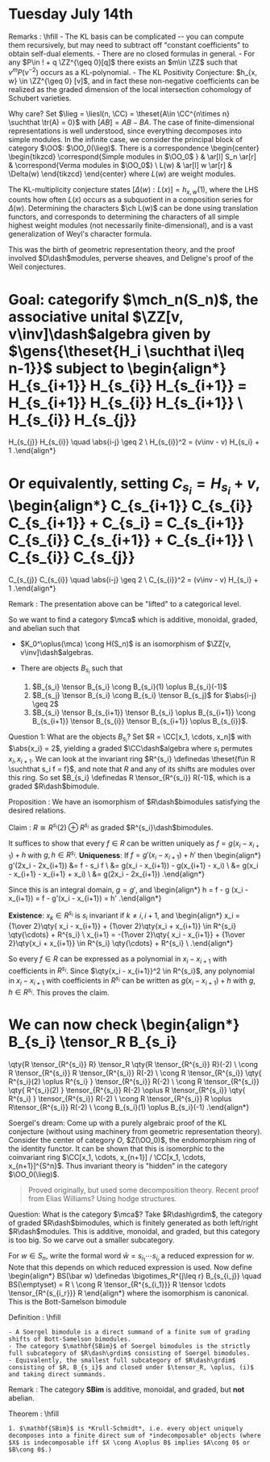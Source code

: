 # Tuesday July 14th

Remarks
:   \hfill
    - The KL basis can be complicated -- you can compute them recursively, but may need to subtract off "constant coefficients" to obtain self-dual elements.
    - There are no closed formulas in general.
    - For any $P\in ! + q \ZZ^{\geq 0}[q]$ there exists an $m\in \ZZ$ such that $v^m P(v^{-2})$ occurs as a KL-polynomial.
    - The KL Positivity Conjecture: $h_{x, w} \in \ZZ^{\geq 0} [v]$, and in fact these non-negative coefficients can be realized as the graded dimension of the local intersection cohomology of Schubert varieties.


Why care?
Set $\lieg = \liesl(n, \CC) = \theset{A\in \CC^{n\times n} \suchthat \tr(A) = 0}$ with $[AB] = AB - BA$.
The case of finite-dimensional representations is well understood, since everything decomposes into simple modules.
In the infinite case, we consider the principal block of category $\OO$: $\OO_0(\lieg)$.
There is a correspondence
\begin{center}
\begin{tikzcd}
\correspond{Simple modules in $\OO_0$ } & \ar[l] S_n \ar[r] & \correspond{Verma modules in $\OO_0$} \\
L(w) & \ar[l] w \ar[r] & \Delta(w)
\end{tikzcd}
\end{center}
where $L(w)$ are weight modules.

The KL-multiplicity conjecture states $[\Delta(w) : L(x)] = h_{x, w}(1)$, where the LHS counts how often $L(x)$ occurs as a subquotient in a composition series for $\Delta(w)$.
Determining the characters $\ch L(w)$ can be done using translation functors, and corresponds to determining the characters of all simple highest weight modules (not necessarily finite-dimensional), and is a vast generalization of Weyl's character formula.

This was the birth of geometric representation theory, and the proof involved $D\dash$modules, perverse sheaves, and Deligne's proof of the Weil conjectures.

Goal: categorify $\mch_n(S_n)$, the associative unital $\ZZ[v, v\inv]\dash$algebra given by $\gens{\theset{H_i \suchthat i\leq n-1}}$ subject to
\begin{align*}
H_{s_{i+1}}
H_{s_{i}}
H_{s_{i+1}} = 
H_{s_{i+1}}
H_{s_{i}}
H_{s_{i+1}} \\
H_{s_{i}}
H_{s_{j}}
=
H_{s_{j}}
H_{s_{i}} \quad \abs{i-j} \geq 2 \\
H_{s_{i}}^2 = (v\inv - v) H_{s_i} + 1
.\end{align*}

Or equivalently, setting $C_{s_i} = H_{s_i} + v$,
\begin{align*}
C_{s_{i+1}}
C_{s_{i}}
C_{s_{i+1}}  + C_{s_i} = 
C_{s_{i+1}}
C_{s_{i}}
C_{s_{i+1}} + C_{s_{i+1}} \\
C_{s_{i}}
C_{s_{j}}
=
C_{s_{j}}
C_{s_{i}} \quad \abs{i-j} \geq 2 \\
C_{s_{i}}^2 = (v\inv - v) H_{s_i} + 1
.\end{align*}

Remark
: The presentation above can be "lifted" to a categorical level.

So we want to find a category $\mca$ which is additive, monoidal, graded, and abelian such that

- $K_0^\oplus(\mca) \cong H(S_n)$ is an isomorphism of $\ZZ[v, v\inv]\dash$algebras.
- There are objects $B_{s_i}$ such that

  1. $B_{s_i} \tensor B_{s_i} \cong B_{s_i}(1) \oplus B_{s_i}(-1)$
  2. $B_{s_j} \tensor B_{s_i} \cong B_{s_i} \tensor B_{s_j}$ for $\abs{i-j} \geq 2$
  3. $B_{s_i} \tensor B_{s_{i+1}} \tensor B_{s_i} \oplus B_{s_{i+1}} \cong B_{s_{i+1}} \tensor B_{s_{i}} \tensor B_{s_{i+1}} \oplus B_{s_{i}}$.

Question 1: What are the objects $B_{s_i}$? 
Set $R = \CC[x_1, \cdots, x_n]$ with $\abs{x_i} = 2$, yielding a graded $\CC\dash$algebra where $s_i$ permutes $x_i, x_{i+1}$.
We can look at the invariant ring $R^{s_i} \definedas \theset{f\in R \suchthat s_i f = f}$, and note that $R$ and any of its shifts are modules over this ring.
So set $B_{s_i} \definedas R \tensor_{R^{s_i}} R(-1)$, which is a graded $R\dash$bimodule.

Proposition
: We have an isomorphism of $R\dash$bimodules satisfying the desired relations.

Claim
: $R\cong R^{s_i}(2) \oplus R^{s_i}$ as graded $R^{s_i}\dash$bimodules.

It suffices to show that every $f\in R$ can be written uniquely as $f = g(x_i - x_{i+1}) + h$ with $g, h \in R^{s_i}$.
**Uniqueness**: 
If $f =g'(x_i - x_{i+1}) + h'$ then
\begin{align*}
g'(2x_i - 2x_{i+1}) 
&= f - s_i f \\
&= g(x_i - x_{i+1}) - g(x_{i+1} - x_i)  \\
&= g(x_i - x_{i+1} - x_{i+1} + x_i) \\
&= g(2x_i - 2x_{i+1})
.\end{align*}

Since this is an integral domain, $g=g'$, and
\begin{align*}
h = f - g (x_i - x_{i+1}) = f - g'(x_i - x_{i+1}) = h'
.\end{align*}

**Existence**:
$x_k \in R^{s_i}$ is $s_i$ invariant if $k\neq i, i+1$, and
\begin{align*}
x_i = {1\over 2}\qty{ x_i - x_{i+1}} + {1\over 2}\qty{x_i + x_{i+1}} \in R^{s_i} \qty{\cdots} + R^{s_i}  \\
x_{i+1} = -{1\over 2}\qty{ x_i - x_{i+1}} + {1\over 2}\qty{x_i + x_{i+1}} \in R^{s_i} \qty{\cdots} + R^{s_i}  \\
.\end{align*}

So every $f\in R$ can be expressed as a polynomial in $x_i - x_{i+1}$ with coefficients in $R^{s_i}$.
Since $\qty{x_i - x_{i+1}}^2 \in R^{s_i}$, any polynomial in $x_i - x_{i+1}$ with coefficients in $R^{s_i}$ can be written as $g(x_i - x_{i+1}) + h$ with $g, h \in R^{s_i}$.
This proves the claim.

We can now check
\begin{align*}
B_{s_i} \tensor_R B_{s_i} 
=
\qty{R \tensor_{R^{s_i}} R} \tensor_R 
\qty{R \tensor_{R^{s_i}} R}(-2) \\
\cong R \tensor_{R^{s_i}} R \tensor_{R^{s_i}} R(-2) \\
\cong R \tensor_{R^{s_i}} \qty{ R^{s_i}(2) \oplus R^{s_i}  } \tensor_{R^{s_i}} R(-2) \\
\cong R \tensor_{R^{s_i}} \qty{ R^{s_i}(2)   } \tensor_{R^{s_i}} R(-2)  \oplus
R \tensor_{R^{s_i}} \qty{ R^{s_i}  } \tensor_{R^{s_i}} R(-2) \\
\cong R \tensor_{R^{s_i}} R \oplus R\tensor_{R^{s_i}} R(-2) \\
\cong B_{s_i}(1) \oplus B_{s_i}(-1)
.\end{align*}

Soergel's dream:
Come up with a purely algebraic proof of the KL conjecture (without using machinery from geometric representation theory).
Consider the center of category $O$, $Z(\OO_0)$, the endomorphism ring of the identity functor.
It can be shown that this is isomorphic to the coinvariant ring $\CC[x_1, \cdots, x_{n+1}] / \CC[x_1, \cdots, x_{n+1}]^{S^n}$.
Thus invariant theory is "hidden" in the category $\OO_0(\lieg)$.

> Proved originally, but used some decomposition theory. 
> Recent proof from Elias Williams? Using hodge structures.

Question:
What is the category $\mca$?
Take $R\dash\grdim$, the category of graded $R\dash$bimodules, which is finitely generated as both left/right $R\dash$modules.
This is additive, monoidal, and graded, but this category is too big.
So we carve out a smaller subcategory.

For $w\in S_n$, write the formal word $\bar w = s_{i_1} \cdots s_{i_r}$ a reduced expression for $w$.
Note that this depends on which reduced expression is used.
Now define
\begin{align*}
BS(\bar w) \definedas \bigotimes_R^{j\leq r} B_{s_{i_j}}  \quad BS(\emptyset) = R \\
\cong R \tensor_{R^{s_{i_1}}} R \tensor \cdots \tensor_{R^{s_{i_r}}} R
\end{align*}
where the isomorphism is canonical.
This is the Bott-Samelson bimodule

Definition
:   \hfill
    
    - A Soergel bimodule is a direct summand of a finite sum of grading shifts of Bott-Samelson bimodules.
    - The category $\mathbf{SBim}$ of Soergel bimodules is the strictly full subcategory of $R\dash\grdim$ consisting of Soergel bimodules.
    - Equivalently, the smallest full subcategory of $R\dash\grdim$ consisting of $R, B_{s_i}$ and closed under $\tensor_R, \oplus, (i)$ and taking direct summands.


Remark
: The category $\mathbf{SBim}$ is additive, monoidal, and graded, but **not** abelian.

Theorem
:   \hfill

    1. $\mathbf{SBim}$ is *Krull-Schmidt*, i.e. every object uniquely decomposes into a finite direct sum of *indecomposable* objects (where $X$ is indecomposable iff $X \cong A\oplus B$ implies $A\cong 0$ or $B\cong 0$.)



